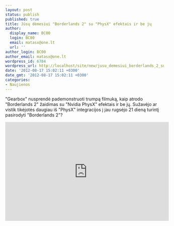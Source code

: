 ```yaml
---
layout: post
status: publish
published: true
title: Jūsų dėmesiui "Borderlands 2" su "PhysX" efektais ir be jų
author:
  display_name: BC00
  login: BC00
  email: matasx@one.lt
  url: ''
author_login: BC00
author_email: matasx@one.lt
wordpress_id: 6784
wordpress_url: http://localhost/site/new/jusu_demesiui_borderlands_2_su_physx_efektais_ir_be_ju/
date: '2012-08-17 15:02:11 +0300'
date_gmt: '2012-08-17 15:02:11 +0300'
categories:
- Naujienos
---
```

<p>
	&quot;Gearbox&quot; nusprendė pademonstruoti trumpą filmuką, kaip atrodo &quot;Borderlands 2&quot; žaidimas su &quot;Nvidia PhysX&quot; efektais ir be jų. Sužavėjo ar vistik tikėjotės daugiau i&scaron; &quot;PhysX&quot; integracijos į jau rugsėjo 21 dieną turintį pasirodyti &quot;Borderlands 2&quot;?</p>
<p>
	<iframe allowfullscreen="" frameborder="0" height="315" src="http://www.youtube.com/embed/kAfzjTAhpBk" width="520"></iframe></p>

